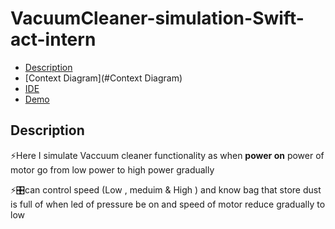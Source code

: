 # VacuumCleaner-simulation-Swift-act-intern
- [Description](#Description)
- [Context Diagram](#Context Diagram)
- [IDE](#IDE)
- [Demo](#Demo)

## Description
<p>⚡Here I simulate Vaccuum cleaner functionality as when <strong>power on</strong> power of motor go from low power to high power gradually </p>
<p>⚡🎛can control speed (Low  , meduim & High ) and know bag that store dust is full of when led of pressure be on and speed of motor reduce gradually to low </p>

